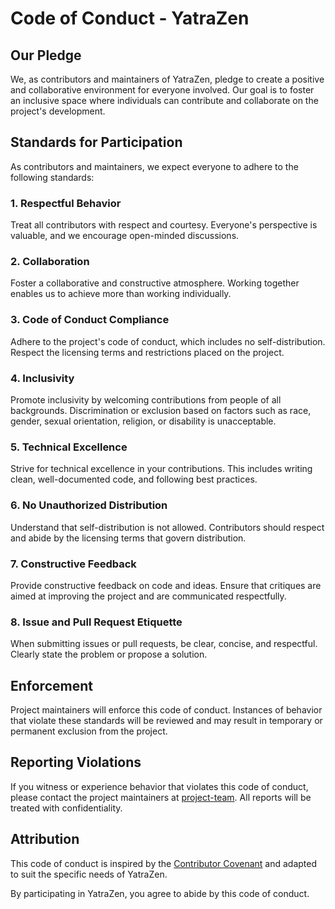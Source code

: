 
# Code of Conduct - YatraZen

## Our Pledge

We, as contributors and maintainers of YatraZen, pledge to create a positive and collaborative environment for everyone involved. Our goal is to foster an inclusive space where individuals can contribute and collaborate on the project's development.

## Standards for Participation

As contributors and maintainers, we expect everyone to adhere to the following standards:

### 1. Respectful Behavior

Treat all contributors with respect and courtesy. Everyone's perspective is valuable, and we encourage open-minded discussions.

### 2. Collaboration

Foster a collaborative and constructive atmosphere. Working together enables us to achieve more than working individually.

### 3. Code of Conduct Compliance

Adhere to the project's code of conduct, which includes no self-distribution. Respect the licensing terms and restrictions placed on the project.

### 4. Inclusivity

Promote inclusivity by welcoming contributions from people of all backgrounds. Discrimination or exclusion based on factors such as race, gender, sexual orientation, religion, or disability is unacceptable.

### 5. Technical Excellence

Strive for technical excellence in your contributions. This includes writing clean, well-documented code, and following best practices.

### 6. No Unauthorized Distribution

Understand that self-distribution is not allowed. Contributors should respect and abide by the licensing terms that govern distribution.

### 7. Constructive Feedback

Provide constructive feedback on code and ideas. Ensure that critiques are aimed at improving the project and are communicated respectfully.

### 8. Issue and Pull Request Etiquette

When submitting issues or pull requests, be clear, concise, and respectful. Clearly state the problem or propose a solution.

## Enforcement

Project maintainers will enforce this code of conduct. Instances of behavior that violate these standards will be reviewed and may result in temporary or permanent exclusion from the project.

## Reporting Violations

If you witness or experience behavior that violates this code of conduct, please contact the project maintainers at [project-team](mailto:rudr26@proton.me). All reports will be treated with confidentiality.

## Attribution

This code of conduct is inspired by the [Contributor Covenant](https://www.contributor-covenant.org/version/2/0/code_of_conduct.html) and adapted to suit the specific needs of YatraZen.

By participating in YatraZen, you agree to abide by this code of conduct.
